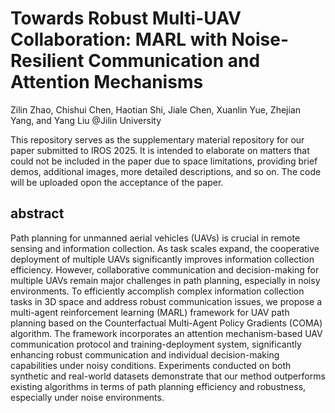 # Towards Robust Multi-UAV Collaboration: MARL with Noise-Resilient Communication and Attention Mechanisms

Zilin Zhao, Chishui Chen, Haotian Shi, Jiale Chen, Xuanlin Yue, Zhejian Yang, and Yang Liu
@Jilin University

This repository serves as the supplementary material repository for our paper submitted to IROS 2025. It is intended to elaborate on matters that could not be included in the paper due to space limitations, providing brief demos, additional images, more detailed descriptions, and so on. The code will be uploaded opon the acceptance of the paper.

## abstract
Path planning for unmanned aerial vehicles (UAVs) is crucial in remote sensing and information collection. As task scales expand, the cooperative deployment of multiple UAVs significantly improves information collection efficiency. However, collaborative communication and decision-making for multiple UAVs remain major challenges in path planning, especially in noisy environments. To efficiently accomplish complex information collection tasks in 3D space and address robust communication issues, we propose a multi-agent reinforcement learning (MARL) framework for UAV path planning based on the Counterfactual Multi-Agent Policy Gradients (COMA) algorithm. The framework incorporates an attention mechanism-based UAV communication protocol and training-deployment system, significantly enhancing robust communication and individual decision-making capabilities under noisy conditions. Experiments conducted on both synthetic and real-world datasets demonstrate that our method outperforms existing algorithms in terms of path planning efficiency and robustness, especially under noise environments.
